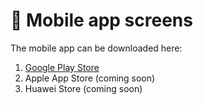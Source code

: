 # 📲 Mobile app screens

The mobile app can be downloaded here:&#x20;

1. [Google Play Store](https://play.google.com/store/apps/details?id=svbtech.ro)
2. Apple App Store (coming soon)
3. Huawei Store (coming soon)
